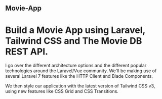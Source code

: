 ## Movie-App
# Build a Movie App using Laravel, Tailwind CSS and The Movie DB REST API.

I go over the different architecture options and the different popular technologies around the Laravel/Vue community. 
We'll be making use of several Laravel 7 features like the HTTP Client and Blade Components.

We then style our application with the latest version of Tailwind CSS v3, using new features like CSS Grid and CSS Transitions.
